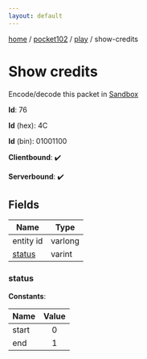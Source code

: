 ```yaml
---
layout: default
---
```


[home](/)  /  [pocket102](/protocol/pocket102)  /  [play](/protocol/pocket102/play)  /  show-credits

# Show credits

Encode/decode this packet in [Sandbox](../../../sandbox/pocket102#play.show_credits)

**Id**: 76

**Id** (hex): 4C

**Id** (bin): 01001100

**Clientbound**: ✔️

**Serverbound**: ✔️

## Fields

Name | Type
---|---
entity id | varlong
[status](#status) | varint

### status

**Constants**:

Name | Value
---|:---:
start | 0
end | 1
